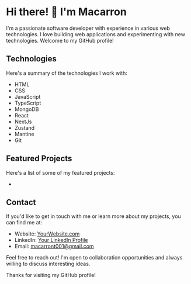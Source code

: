 # Hi there! 👋 I'm Macarron

I'm a passionate software developer with experience in various web technologies. I love building web applications and experimenting with new technologies. Welcome to my GitHub profile!

## Technologies

Here's a summary of the technologies I work with:

- HTML
- CSS
- JavaScript
- TypeScript
- MongoDB
- React
- NextJs
- Zustand
- Mantine
- Git

## Featured Projects

Here's a list of some of my featured projects:

-

## Contact

If you'd like to get in touch with me or learn more about my projects, you can find me at:

- Website: [YourWebsite.com](http://www.yourwebsite.com)
- LinkedIn: [Your LinkedIn Profile](https://www.linkedin.com/in/yourlinkedinprofile)
- Email: [macarront001@gmail.com](mailto:macarront001@gmail.com)

Feel free to reach out! I'm open to collaboration opportunities and always willing to discuss interesting ideas.

Thanks for visiting my GitHub profile!
